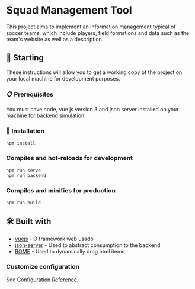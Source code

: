 # Squad Management Tool
This project aims to implement an information management typical of soccer teams, which include players, field formations and data such as the team's website as well as a description.
## 🚀 Starting
These instructions will allow you to get a working copy of the project on your local machine for development purposes.
### 📋 Prerequisites
You must have node, vue js version 3 and json server installed on your machine for backend simulation.
### 🔧 Installation
```
npm install
```

### Compiles and hot-reloads for development
```
npm run serve
npm run backend
```

### Compiles and minifies for production
```
npm run build
```
## 🛠️ Built with
* [vuejs]((https://vuejs.org/)) - O framework web usado
* [json-server]([(https://www.npmjs.com/package/json-server)]) - Used to abstract consumption to the backend
* [ROME]([(https://www.npmjs.com/package/vue3-smooth-dnd)]) - Used to dynamically drag html items

### Customize configuration
See [Configuration Reference](https://cli.vuejs.org/config/).
